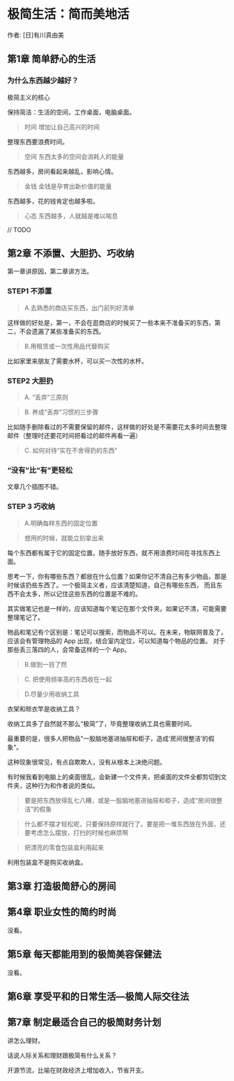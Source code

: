 # 极简生活：简而美地活

作者: [日]有川真由美	

## 第1章  简单舒心的生活

### 为什么东西越少越好？

极简主义的核心

保持简洁：生活的空间，工作桌面，电脑桌面。

> 时间  增加让自己高兴的时间

整理东西要浪费时间。

> 空间  东西太多的空间会消耗人的能量

东西越多，房间看起来越乱，影响心情。

> 金钱  金钱是孕育出新价值的能量

东西越多，花的钱肯定也越多啦。

> 心态  东西越多，人就越是难以喘息

// TODO

## 第2章  不添置、大胆扔、巧收纳

第一章讲原因，第二章讲方法。

### STEP1  不添置

> A.去熟悉的商店买东西，出门前列好清单

这样做的好处是，第一，不会在逛商店的时候买了一些本来不准备买的东西，第二，不会遗漏了某些准备买的东西。

> B.用租赁或一次性用品代替购买

比如家里来朋友了需要水杯，可以买一次性的水杯。

### STEP2  大胆扔

> A. “丢弃”三原则

> B. 养成“丢弃”习惯的三步骤

比如随手删除看过的不需要保留的邮件，这样做的好处是不需要花太多时间去整理邮件（整理时还要花时间把看过的邮件再看一遍）

> C. 如何对待“实在不舍得扔的东西”

### “没有”比“有”更轻松

文章几个插图不错。

### STEP 3 巧收纳

> A.明确每样东西的固定位置

> 想用的时候，就能立刻拿出来

每个东西都有属于它的固定位置。随手放好东西，就不用浪费时间在寻找东西上面。

思考一下，你有哪些东西？都放在什么位置？如果你记不清自己有多少物品，那是时候该扔些东西了。一个极简主义者，应该清楚知道，自己有哪些东西，
而且东西不会太多，所以记住这些东西的位置是不难的。

其实做笔记也是一样的，应该知道每个笔记在那个文件夹。如果记不清，可能需要整理笔记了。

物品和笔记有个区别是：笔记可以搜索，而物品不可以。在未来，物联网普及了，应该会有管理物品的 App 出现，结合室内定位，可以知道每个物品的位置。
对于那些丢三落四的人，会常备这样的一个 App。

> B.做到一目了然

> C. 把使用频率高的东西收在一起

> D.尽量少用收纳工具

衣架和晾衣竿是收纳工具？

收纳工具多了自然就不那么“极简”了，毕竟整理收纳工具也需要时间。

最重要的是，很多人把物品"一股脑地塞进抽屉和柜子，造成‘房间很整洁’的假象"。

这种现象很常见，有点自欺欺人，没有从根本上决绝问题。

有时候我看到电脑上的桌面很乱，会新建一个文件夹，把桌面的文件全都剪切到文件夹，这种行为和作者说的类似。

> 要是把东西放得乱七八糟，或是一股脑地塞进抽屉和柜子，造成“房间很整洁”的假象

> 什么都不摆才轻松呢，只要保持原样就行了。要是把一堆东西放在外面，还要考虑怎么摆放，打扫的时候也麻烦啊

> 把漂亮的零食包装盒利用起来

利用包装盒不是购买收纳盒。

## 第3章  打造极简舒心的房间

## 第4章  职业女性的简约时尚

没看。

## 第5章  每天都能用到的极简美容保健法

没看。

## 第6章  享受平和的日常生活—极简人际交往法

## 第7章  制定最适合自己的极简财务计划

讲怎么理财。

话说人际关系和理财跟极简有什么关系？

开源节流，比喻在财政经济上增加收入，节省开支。

